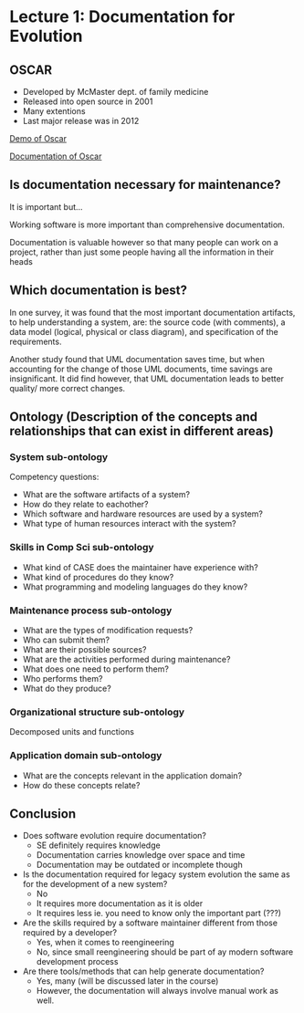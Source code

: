 # Lecture 1: Documentation for Evolution

## OSCAR
- Developed by McMaster dept. of family medicine
- Released into open source in 2001
- Many extentions
- Last major release was in 2012

[Demo of Oscar](https://www.youtube.com/watch?v=DGqDUcCNww0)

[Documentation of Oscar](http://oscarmanual.org/)

## Is documentation necessary for maintenance?
It is important but...

Working software is more important than comprehensive documentation.

Documentation is valuable however so that many people can work on a project, rather than just some people having all the information in their heads

## Which documentation is best?
In one survey, it was found that the most important documentation artifacts, to help understanding a system, are: the source code (with comments), a data model (logical, physical or class diagram), and specification of the requirements.

Another study found that UML documentation saves time, but when accounting for the change of those UML documents, time savings are insignificant. It did find however, that UML documentation leads to better quality/ more correct changes.

## Ontology (Description of the concepts and relationships that can exist in different areas)
### System sub-ontology
Competency questions:

- What are the software artifacts of a system?
- How do they relate to eachother?
- Which software and hardware resources are used by a system?
- What type of human resources interact with the system?

### Skills in Comp Sci sub-ontology
- What kind of CASE does the maintainer have experience with?
- What kind of procedures do they know?
- What programming and modeling languages do they know?

### Maintenance process sub-ontology
- What are the types of modification requests?
- Who can submit them?
- What are their possible sources?
- What are the activities performed during maintenance?
- What does one need to perform them?
- Who performs them?
- What do they produce?

### Organizational structure sub-ontology
Decomposed units and functions

### Application domain sub-ontology
- What are the concepts relevant in the application domain?
- How do these concepts relate?

## Conclusion
- Does software evolution require documentation?
  - SE definitely requires knowledge
  - Documentation carries knowledge over space and time
  - Documentation may be outdated or incomplete though
- Is the documentation required for legacy system evolution the same as for the development of a new system?
  - No
  - It requires more documentation as it is older
  - It requires less ie. you need to know only the important part (???)
- Are the skills required by a software maintainer different from those required by a developer?
  - Yes, when it comes to reengineering
  - No, since small reengineering should be part of ay modern software development process
- Are there tools/methods that can help generate documentation?
  - Yes, many (will be discussed later in the course)
  - However, the documentation will always involve manual work as well.
